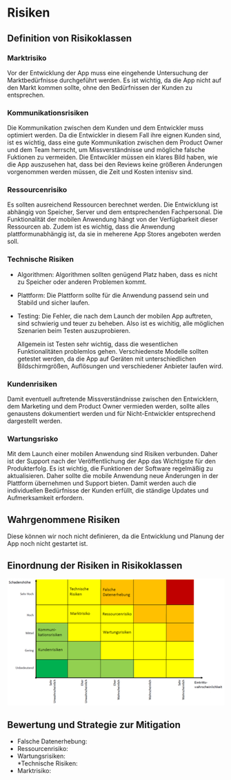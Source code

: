 # Risiken
## Definition von Risikoklassen
### Marktrisiko

  Vor der Entwicklung der App muss eine eingehende Untersuchung der Marktbedürfnisse durchgeführt werden. Es ist wichtig, da die App    nicht auf den Markt kommen sollte, ohne den Bedürfnissen der Kunden zu entsprechen.

### Kommunikationsrisiken

  Die Kommunikation zwischen dem Kunden und dem Entwickler muss optimiert werden. Da die Entwickler in diesem Fall ihre eignen Kunden sind, ist es wichtig, dass eine gute Kommunikation zwischen dem Product Owner und dem Team herrscht, um Missverständnisse und mögliche falsche Fuktionen zu vermeiden. Die Entwcikler müssen ein klares Bild haben, wie die App auszusehen hat, dass bei den Reviews keine größeren Änderungen vorgenommen werden müssen, die Zeit und Kosten intenisv sind.

### Ressourcenrisiko

  Es sollten ausreichend Ressourcen berechnet werden. Die Entwicklung ist abhängig von Speicher, Server und dem entsprechenden Fachpersonal. Die Funktionalität der mobilen Anwendung hängt von der Verfügbarkeit dieser Ressourcen ab. Zudem ist es wichtig, dass die Anwendung plattformunabhängig ist, da sie in meherene App Stores angeboten werden soll.

### Technische Risiken
  * Algorithmen: Algorithmen sollten genügend Platz haben, dass es nicht zu Speicher oder anderen Problemen kommt.
  * Plattform: Die Plattform sollte für die Anwendung passend sein und Stabild und sicher laufen.
  * Testing: Die Fehler, die nach dem Launch der mobilen App auftreten, sind schwierig und teuer zu beheben. Also ist es wichitig, alle möglichen Szenarien beim Testen auszuprobieren.

     Allgemein ist Testen sehr wichtig, dass die wesentlichen Funktionalitäten problemlos gehen. Verschiedenste Modelle sollten getestet werden, da die App auf Geräten mit unterschiedlichen Bildschirmgrößen, Auflösungen und verschiedener Anbieter laufen wird.

### Kundenrisiken

  Damit eventuell auftretende Missverständnisse zwischen den Entwicklern, dem Marketing und dem Product Owner vermieden werden, sollte alles genaustens dokumentiert werden und für Nicht-Entwickler entsprechend dargestellt werden.

### Wartungsrisko

  Mit dem Launch einer mobilen Anwendung sind Risiken verbunden. Daher ist der Support nach der Veröffentlichung der App das Wichtigste für den Produkterfolg. Es ist wichtig, die Funktionen der Software regelmäßig zu aktualisieren. Daher sollte die mobile Anwendung neue Änderungen in der Plattform übernehmen und Support bieten. Damit werden auch die individuellen Bedürfnisse der Kunden erfüllt, die ständige Updates und Aufmerksamkeit erfordern.

## Wahrgenommene Risiken
Diese können wir noch nicht definieren, da die Entwicklung und Planung der App noch nicht gestartet ist.
## Einordnung der Risiken in Risikoklassen
![Risikoklassifikation](Risiken-Raw/Risikenklassifikation.PNG)

## Bewertung und Strategie zur Mitigation
* Falsche Datenerhebung:  
* Ressourcenrisiko:  
* Wartungsrisiken:  
*Technische Risiken:
* Marktrisiko:  
 
